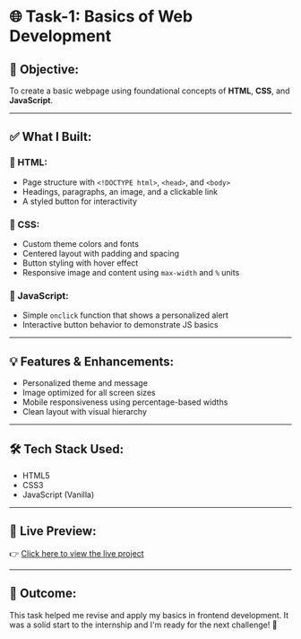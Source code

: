 # 🌐 Task-1: Basics of Web Development

## 🎯 Objective:

To create a basic webpage using foundational concepts of **HTML**, **CSS**, and **JavaScript**.

---

## ✅ What I Built:

### 📄 HTML:

- Page structure with `<!DOCTYPE html>`, `<head>`, and `<body>`
- Headings, paragraphs, an image, and a clickable link
- A styled button for interactivity

### 🎨 CSS:

- Custom theme colors and fonts
- Centered layout with padding and spacing
- Button styling with hover effect
- Responsive image and content using `max-width` and `%` units

### 🧠 JavaScript:

- Simple `onclick` function that shows a personalized alert
- Interactive button behavior to demonstrate JS basics

---

## 💡 Features & Enhancements:

- Personalized theme and message
- Image optimized for all screen sizes
- Mobile responsiveness using percentage-based widths
- Clean layout with visual hierarchy

---

## 🛠️ Tech Stack Used:

- HTML5
- CSS3
- JavaScript (Vanilla)

---

## 🚀 Live Preview:

👉 [Click here to view the live project](https://your-username.github.io/web-development-internship-apexplanet/Task-1/)

---

## 📌 Outcome:

This task helped me revise and apply my basics in frontend development. It was a solid start to the internship and I'm ready for the next challenge! 💪

